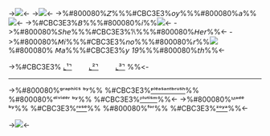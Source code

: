 ->![](https://64.media.tumblr.com/75101df02ba332426401d635e7f4bbe3/bce8dca2985aa844-2d/s400x600/259a9797c53acd0f000f8a8c92c62fd6ceb9168c.gifv)<-
->![](https://64.media.tumblr.com/75a379f440206bacac76d466c6df2712/227da40456c2f797-97/s400x600/533d45bdff3309267fd4f2a9564371202fd6cb2b.pnj)<-
->%#800080%𝘡%%%#CBC3E3%𝘰𝘺%%%#800080%𝘢%%![](https://64.media.tumblr.com/2d6e6f544bbb9cb338442a40a4d8a319/7ff15572939cc448-3c/s75x75_c1/0750e3a6b920f022d1dd784f1d55ded5db7092b4.gifv)<-
->%#CBC3E3%𝘉%%%#800080%𝘪%%![](https://64.media.tumblr.com/013815f1afbfbb6bc382a9c130205da2/7f4c2dc584095345-48/s75x75_c1/4987f1a097862b73011723fea65b70f674c20c34.pnj)<-
->%#800080%𝘚𝘩𝘦%%%#CBC3E3%𐙚%%%#800080%𝘏𝘦𝘳%%<-
->%#800080%𝘔𝘪%%%#CBC3E3%𝘯𝘰%%%#800080%𝘳%%![](https://64.media.tumblr.com/5c22f669fa5b54deba6738b30e318604/677352c2cfecb1b5-f2/s75x75_c1/6efd6f80160dc0da5ad871a208c9d5df8ca57d60.gifv)%#800080% 𝘔𝘢%%%#CBC3E3%𝘺 *19*%%%#800080%𝘵𝘩%%<-

->%#CBC3E3%  [⌞¹⌝](https://rentry.co/Alicefpeofficial_I#text) ㅤ ㅤ[⌞²⌝](https://rentry.co/Alicefpeofficial_II#text)ㅤ ㅤ [⌞³⌝](https://rentry.co/Alicefpeofficial_III#text)  %%<-










---

->%#800080%ᵍʳᵃᵖʰⁱᶜˢ ᵇʸ%% %#CBC3E3%[ᵖˡᵉᵃˢᵃⁿᵗᵇʳᵘˢʰ](https://www.tumblr.com/pleasantbrush)%% %#800080%ᵈⁱᵛⁱᵈᵉʳ ᵇʸ%% %#CBC3E3%[ᴾˡᵘᵗⁱˢᵐ](https://www.tumblr.com/plutism)%%<-
->%#800080%ᴹᵃᵈᵉ ᵇʸ%%  %#CBC3E3%[ʳᵒˢᵉ](https://github.com/FurinaTheFountain)%% %#800080%ᶠᵒʳ%% %#CBC3E3%[ᶻᵒʸᵃ](https://github.com/Alicefpeofficial)%%<-


->![](https://64.media.tumblr.com/307e3b00a4be60398acd1e1880cc657b/677352c2cfecb1b5-e1/s75x75_c1/cc3ae10f6480f14687c6aaf582b94166e4732bda.gifv)<-

